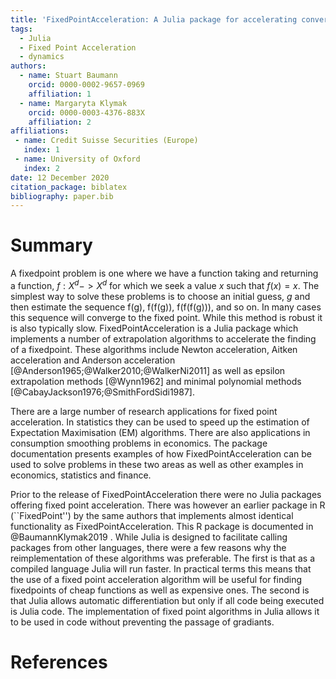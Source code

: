 ```yaml
---
title: 'FixedPointAcceleration: A Julia package for accelerating convergence of fixed point problems'
tags:
  - Julia
  - Fixed Point Acceleration
  - dynamics
authors:
  - name: Stuart Baumann
    orcid: 0000-0002-9657-0969
    affiliation: 1
  - name: Margaryta Klymak
    orcid: 0000-0003-4376-883X
    affiliation: 2
affiliations:
 - name: Credit Suisse Securities (Europe)
   index: 1
 - name: University of Oxford
   index: 2
date: 12 December 2020
citation_package: biblatex
bibliography: paper.bib
---
```


# Summary

A fixedpoint problem is one where we have a function taking and returning a function, $f: X^d -> X^d$ for which we seek a value $x$ such that $f(x) = x$.
The simplest way to solve these problems is to choose an initial guess, $g$ and then estimate the sequence f(g), f(f(g)), f(f(f(g))), and so on.
In many cases this sequence will converge to the fixed point.
While this method is robust it is also typically slow. 
FixedPointAcceleration is a Julia package which implements a number of extrapolation 
algorithms to accelerate the finding of a fixedpoint.
These algorithms include Newton acceleration, Aitken acceleration and Anderson acceleration [@Anderson1965;@Walker2010;@WalkerNi2011] as well as epsilon extrapolation methods [@Wynn1962] and minimal polynomial methods [@CabayJackson1976;@SmithFordSidi1987].

There are a large number of research applications for fixed point acceleration.
In statistics they can be used to speed up the estimation of Expectation Maximisation (EM) algorithms.
There are also applications in consumption smoothing problems in economics.
The package documentation presents examples of how FixedPointAcceleration can be used to solve problems in these two areas as well as other examples in economics, statistics and finance.

Prior to the release of FixedPointAcceleration there were no Julia packages offering fixed point acceleration.
There was however an earlier package in R (``FixedPoint'') by the same authors that implements almost identical functionality as FixedPointAcceleration.
This R package is documented in @BaumannKlymak2019 .
While Julia is designed to facilitate calling packages from other languages, there were a few reasons why the reimplementation of these algorithms was preferable.
The first is that as a compiled language Julia will run faster.
In practical terms this means that the use of a fixed point acceleration algorithm will be useful for finding fixedpoints of cheap functions as well as expensive ones.
The second is that Julia allows automatic differentiation but only if all code being executed is Julia code.
The implementation of fixed point algorithms in Julia allows it to be used in code without preventing the passage of gradiants.

# References